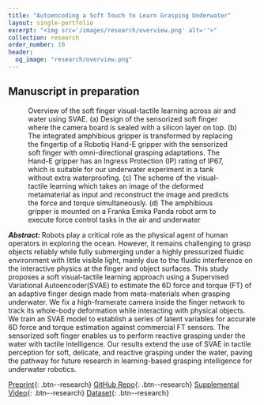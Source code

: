 ```yaml
---
title: "Autoencoding a Soft Touch to Learn Grasping Underwater"
layout: single-portfolio
excerpt: "<img src='/images/research/overview.png' alt=''>"
collection: research
order_number: 10
header: 
  og_image: "research/overview.png"
---
```





## Manuscript in preparation
<figure>
  <img src="/images/research/overview.png" alt="">
  <figcaption>Overview of the soft finger visual-tactile learning across air and water using SVAE. (a) Design of the sensorized soft finger where the camera board is sealed with a silicon layer on top. (b) The integrated amphibious gripper is transformed by replacing the fingertip of a Robotiq Hand-E gripper with the sensorized soft finger with omni-directional grasping adaptations. The Hand-E gripper has an Ingress Protection (IP) rating of IP67, which is suitable for our underwater experiment in a tank without extra waterproofing. (c) The scheme of the visual-tactile learning which takes an image of the deformed metamaterial as input and reconstruct the image and predicts the force and torque simultaneously. (d) The amphibious gripper is mounted on a Franka Emika Panda robot arm to execute force control tasks in the air and underwater</figcaption>
</figure>

<b><i>Abstract: </i></b>Robots play a critical role as the physical agent of human operators in exploring the ocean. However, it remains challenging to grasp objects reliably while fully submerging under a highly pressurized fluidic environment with little visible light, mainly due to the fluidic interference on the interactive physics at the finger and object surfaces. This study proposes a soft visual-tactile learning approach using a Supervised Variational Autoencoder(SVAE) to estimate the 6D force and torque (FT) of an adaptive finger design made from meta-materials when grasping underwater. We fix a high-framerate camera inside the finger network to track its whole-body deformation while interacting with physical objects. We train an SVAE model to
establish a series of latent variables for accurate 6D force and torque estimation against commercial FT sensors. The sensorized soft finger enables us to perform reactive grasping under the water with tactile intelligence. Our results extend the use of SVAE in tactile perception for soft, delicate, and reactive grasping under the water, paving the pathway for future research in learning-based grasping intelligence for underwater robotics.


[Preprint](/files/pdf/research/IEEE/draft.pdf){: .btn--research}
[GitHub Repo](https://github.com/Gabriel-Ning/SoftFingerSvae){: .btn--research} 
[Supplemental Video](){: .btn--research}
[Dataset](https://drive.google.com/file/d/19CmZHYsDnuvNeUjVXZHiOqFZsTBYsM9z/view?usp=sharing){: .btn--research}
